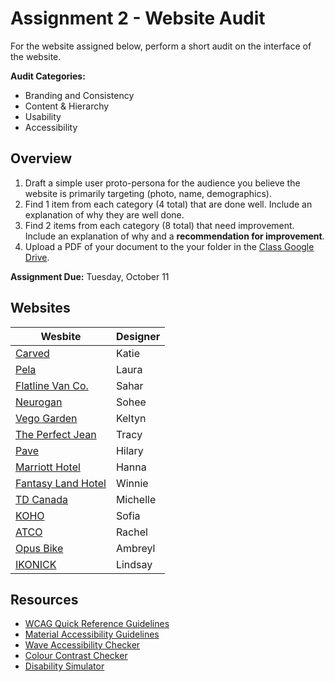 # Assignment 2 - Website Audit
For the website assigned below, perform a short audit on the interface of the website. 

**Audit Categories:**
- Branding and Consistency
- Content & Hierarchy
- Usability
- Accessibility 

## Overview
1. Draft a simple user proto-persona for the audience you believe the website is primarily targeting (photo, name, demographics). 
2. Find 1 item from each category (4 total) that are done well. Include an explanation of why they are well done.
3. Find 2 items from each category (8 total) that need improvement. Include an explanation of why and a **recommendation for improvement**. 
7. Upload a PDF of your document to the your folder in the [Class Google Drive](https://drive.google.com/drive/folders/1KhhVdiu4iG2xxqt5WT-Pd89hMuWB6TOt?usp=sharing).

**Assignment Due:** Tuesday, October 11

## Websites
| Wesbite | Designer | 
|  -----  | ----- | 
| [Carved](https://www.carved.com/) | Katie | 
| [Pela](https://pelacase.ca/) | Laura |  
| [Flatline Van Co.](https://flatlinevanco.com/) | Sahar | 
| [Neurogan](https://neurogan.com/) | Sohee | 
| [Vego Garden](https://vegogarden.com/) | Keltyn | 
| [The Perfect Jean](https://theperfectjean.nyc/) | Tracy | 
| [Pave](https://joinpave.com/home) | Hilary | 
| [Marriott Hotel](https://www.marriott.com/default.mi) | Hanna | 
| [Fantasy Land Hotel](https://flh.ca/) | Winnie | 
| [TD Canada](https://www.td.com/ca/en/personal-banking/) | Michelle | 
| [KOHO](https://www.koho.ca/) | Sofia | 
| [ATCO](https://www.atco.com/en-ca.html) | Rachel | 
| [Opus Bike](https://www.opusbike.com/) | Ambreyl | 
| [IKONICK](https://ikonick.com/) | Lindsay | 

## Resources
- [WCAG Quick Reference Guidelines](https://www.w3.org/WAI/WCAG21/quickref/?showtechniques=122)
- [Material Accessibility Guidelines](https://material.io/design/usability/accessibility.html#hierarchy) 
- [Wave Accessibility Checker](https://wave.webaim.org/)
- [Colour Contrast Checker](https://color.review/)
- [Disability Simulator](https://chrome.google.com/webstore/detail/web-disability-simulator/olioanlbgbpmdlgjnnampnnlohigkjla?hl=en)

